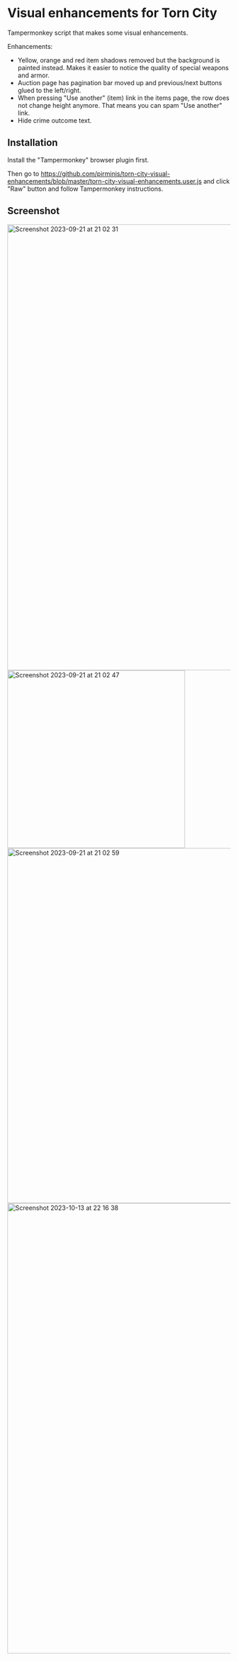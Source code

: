 # Visual enhancements for Torn City
Tampermonkey script that makes some visual enhancements.

Enhancements:
- Yellow, orange and red item shadows removed but the background is painted instead. Makes it easier to notice the quality of special weapons and armor.
- Auction page has pagination bar moved up and previous/next buttons glued to the left/right.
- When pressing "Use another" (item) link in the items page, the row does not change height anymore. That means you can spam "Use another" link.
- Hide crime outcome text.

## Installation
Install the "Tampermonkey" browser plugin first.

Then go to https://github.com/pirminis/torn-city-visual-enhancements/blob/master/torn-city-visual-enhancements.user.js and click "Raw" button and follow Tampermonkey instructions.

## Screenshot

<img width="1006" alt="Screenshot 2023-09-21 at 21 02 31" src="https://github.com/pirminis/torn-city-visual-enhancements/assets/2685976/d7269668-98ef-4726-b634-586551988f14">
<img width="401" alt="Screenshot 2023-09-21 at 21 02 47" src="https://github.com/pirminis/torn-city-visual-enhancements/assets/2685976/64432a6c-2b35-4a52-9192-cc3be00807db">
<img width="801" alt="Screenshot 2023-09-21 at 21 02 59" src="https://github.com/pirminis/torn-city-visual-enhancements/assets/2685976/e55399e8-3a44-4564-b702-5ab9b680d138">
<img width="1016" alt="Screenshot 2023-10-13 at 22 16 38" src="https://github.com/pirminis/torn-city-visual-enhancements/assets/2685976/772c2987-ec7b-4b33-9a50-a17515362441">
